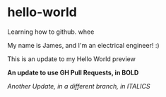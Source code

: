 # hello-world
Learning how to github. whee

My name is James, and I'm an electrical engineer! :)

This is an update to my Hello World preview

**An update to use GH Pull Requests, in BOLD**

*Another Update, in a different branch, in ITALICS*

